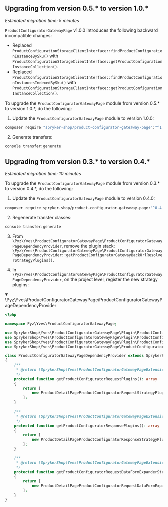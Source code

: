 ## Upgrading from version 0.5.* to version 1.0.*

*Estimated migration time: 5 minutes*

`ProductConfiguratorGatewayPage` v1.0.0 introduces the following backward incompatible changes:

* Replaced `ProductConfigurationStorageClientInterface::findProductConfigurationInstanceBySku()` with `ProductConfigurationStorageClientInterface::getProductConfigurationInstanceCollection()`.
* Replaced `ProductConfigurationStorageClientInterface::findProductConfigurationInstancesIndexedBySku()` with `ProductConfigurationStorageClientInterface::getProductConfigurationInstanceCollection()`.

To upgrade the `ProductConfiguratorGatewayPage` module from version 0.5.* to version 1.0.*, do the following:

1. Update the `ProductConfiguratorGatewayPage` module to version 1.0.0:

```bash
composer require "spryker-shop/product-configurator-gateaway-page":"^1.0.0" update-with-dependencies
```

2. Generate transfers:

```bash
console transfer:generate
```

## Upgrading from version 0.3.* to version 0.4.*

*Estimated migration time: 10 minutes*

To upgrade the `ProductConfiguratorGatewayPage` module from version 0.3.* to version 0.4.*, do the following:

1. Update the `ProductConfiguratorGatewayPage` module to version 0.4.0:

```bash
composer require spryker-shop/product-configurator-gateaway-page:"^0.4.0" --update-with-dependencies
```

2. Regenerate transfer classes:

```bash
console transfer:generate
```

3. From `\Pyz\Yves\ProductConfiguratorGatewayPage\ProductConfiguratorGatewayPageDependencyProvider`, remove the plugin stack: `\Pyz\Yves\ProductConfiguratorGatewayPage\ProductConfiguratorGatewayPageDependencyProvider::getProductConfiguratorGatewayBackUrlResolverStrategyPlugins()`.

4. In `\Pyz\Yves\ProductConfiguratorGatewayPage\ProductConfiguratorGatewayPageDependencyProvider`, on the project level, register the new strategy plugins:

<details open>
<summary markdown='span'>\Pyz\Yves\ProductConfiguratorGatewayPage\ProductConfiguratorGatewayPageDependencyProvider</summary>

```php
<?php

namespace Pyz\Yves\ProductConfiguratorGatewayPage;

use SprykerShop\Yves\ProductConfiguratorGatewayPage\Plugin\ProductConfiguratorGatewayPage\ProductDetailPageProductConfiguratorRequestDataFormExpanderStrategyPlugin;
use SprykerShop\Yves\ProductConfiguratorGatewayPage\Plugin\ProductConfiguratorGatewayPage\ProductDetailPageProductConfiguratorRequestStrategyPlugin;
use SprykerShop\Yves\ProductConfiguratorGatewayPage\Plugin\ProductConfiguratorGatewayPage\ProductDetailPageProductConfiguratorResponseStrategyPlugin;
use SprykerShop\Yves\ProductConfiguratorGatewayPage\ProductConfiguratorGatewayPageDependencyProvider as SprykerProductConfiguratorGatewayPageDependencyProvider;

class ProductConfiguratorGatewayPageDependencyProvider extends SprykerProductConfiguratorGatewayPageDependencyProvider
{
    /**
     * @return \SprykerShop\Yves\ProductConfiguratorGatewayPageExtension\Dependency\Plugin\ProductConfiguratorRequestStrategyPluginInterface[]
     */
    protected function getProductConfiguratorRequestPlugins(): array
    {
        return [
            new ProductDetailPageProductConfiguratorRequestStrategyPlugin(),
        ];
    }

    /**
     * @return \SprykerShop\Yves\ProductConfiguratorGatewayPageExtension\Dependency\Plugin\ProductConfiguratorResponseStrategyPluginInterface[]
     */
    protected function getProductConfiguratorResponsePlugins(): array
    {
        return [
            new ProductDetailPageProductConfiguratorResponseStrategyPlugin(),
        ];
    }

    /**
     * @return \SprykerShop\Yves\ProductConfiguratorGatewayPageExtension\Dependency\Plugin\ProductConfiguratorRequestDataFormExpanderStrategyPluginInterface[]
     */
    protected function getProductConfiguratorRequestDataFormExpanderStrategyPlugins(): array
    {
        return [
            new ProductDetailPageProductConfiguratorRequestDataFormExpanderStrategyPlugin(),
        ];
    }
}
```
</details>

